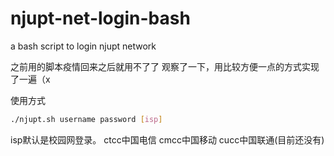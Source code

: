 # njupt-net-login-bash
a bash script to login njupt network

之前用的脚本疫情回来之后就用不了了
观察了一下，用比较方便一点的方式实现了一遍（x

使用方式
```bash
./njupt.sh username password [isp]
```
isp默认是校园网登录。
ctcc中国电信 cmcc中国移动 cucc中国联通(目前还没有)
